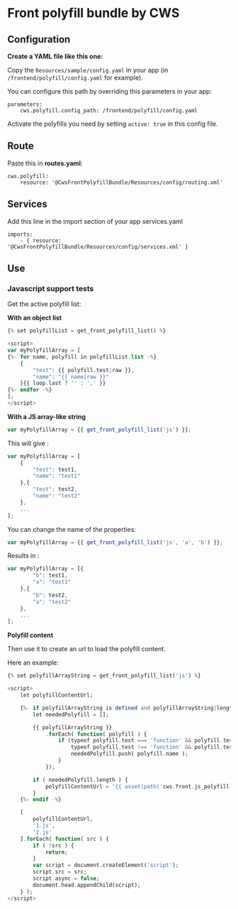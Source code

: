 # Front polyfill bundle by CWS

## Configuration

**Create a YAML file like this one:**

Copy the `Resources/sample/config.yaml` in your app (in `/frontend/polyfill/config.yaml` for example).

You can configure this path by overriding this parameters in your app:

```
parameters:
    cws.polyfill.config_path: /frontend/polyfill/config.yaml
```

Activate the polyfills you need by setting `active: true` in this config file.

## Route

Paste this in __routes.yaml__:

```
cws.polyfill:
    resource: '@CwsFrontPolyfillBundle/Resources/config/routing.xml'
```

## Services

Add this line in the import section of your app services.yaml

```
imports:
    - { resource: '@CwsFrontPolyfillBundle/Resources/config/services.xml' }
```

## Use

### Javascript support tests

Get the active polyfill list:

**With an object list**

```php
{% set polyfillList = get_front_polyfill_list() %}

<script>
var myPolyfillArray = [
{%- for name, polyfill in polyfillList.list -%}
    {
        "test": {{ polyfill.test|raw }},
        "name": "{{ name|raw }}"
    }{{ loop.last ? '' : ',' }}
{%- endfor -%}
];
</script>
```

**With a JS array-like string**

```js
var myPolyfillArray = {{ get_front_polyfill_list('js') }};
```

This will give :

```js
var myPolyfillArray = [
    {
        "test": test1,
        "name": "test1"
    },{
        "test": test2,
        "name": "test2"
    },
    ...
];
```

You can change the name of the properties:

```js
var myPolyfillArray = {{ get_front_polyfill_list('js', 'a', 'b') }};
```

Results in :

```js
var myPolyfillArray = [{
        "b": test1,
        "a": "test1"
    },{
        "b": test2,
        "a": "test2"
    },
    ...
];
```

**Polyfill content**

Then use it to create an url to load the polyfill content.

Here an example:

```php
{% set polyfillArrayString = get_front_polyfill_list('js') %}

<script>
    let polyfillContentUrl;

    {%- if polyfillArrayString is defined and polyfillArrayString|length > 2 -%}
        let neededPolyfill = [];

        {{ polyfillArrayString }}
            .forEach( function( polyfill ) {
                if (typeof polyfill.test === 'function' && polyfill.test() ||
                    typeof polyfill.test !== 'function' && polyfill.test) {
                    neededPolyfill.push( polyfill.name );
                }
            });

        if ( neededPolyfill.length ) {
            polyfillContentUrl = '{{ asset(path('cws.front.js_polyfill')) }}?' + neededPolyfill.join( '&' );
        }
    {%- endif -%}

    [
        polyfillContentUrl,
        '1.js',
        '2.js'
    ].forEach( function( src ) {
        if ( !src ) {
            return;
        }
        var script = document.createElement('script');
        script.src = src;
        script.async = false;
        document.head.appendChild(script);
    } );
</script>
```